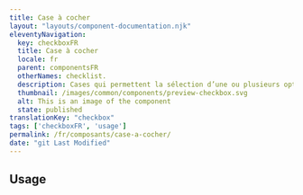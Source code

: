 ```yaml
---
title: Case à cocher
layout: "layouts/component-documentation.njk"
eleventyNavigation:
  key: checkboxFR
  title: Case à cocher
  locale: fr
  parent: componentsFR
  otherNames: checklist.
  description: Cases qui permettent la sélection d’une ou plusieurs options.
  thumbnail: /images/common/components/preview-checkbox.svg
  alt: This is an image of the component
  state: published
translationKey: "checkbox"
tags: ['checkboxFR', 'usage']
permalink: /fr/composants/case-a-cocher/
date: "git Last Modified"
---
```


## Usage